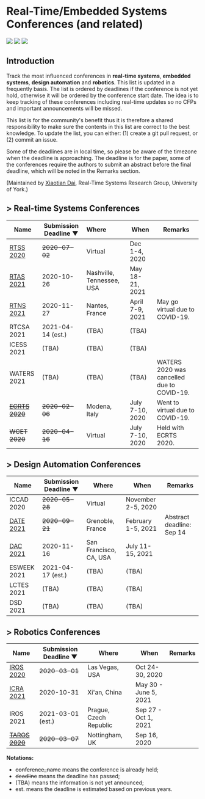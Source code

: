 # Real-Time/Embedded Systems Conferences (and related) 

![](https://badgen.net/github/stars/automaticdai/realtime-embedded-conferences)  ![](https://badgen.net/github/issues/automaticdai/realtime-embedded-conferences)  ![](https://badgen.net/github/contributors/automaticdai/realtime-embedded-conferences)

## Introduction

Track the most influenced conferences in **real-time systems**, **embedded systems**, **design automation** and **robotics**. This list is updated in a frequently basis. The list is ordered by deadlines if the conference is not yet hold, otherwise it will be ordered by the conference start date. The idea is to keep tracking of these conferences including real-time updates so no CFPs and important announcements will be missed.

This list is for the community's benefit thus it is therefore a shared responsibility to make sure the contents in this list are correct to the best knowledge. To update the list, you can either: (1) create a git pull request, or (2) commit an issue.

Some of the deadlines are in local time, so please be aware of the timezone when the deadline is approaching. The deadline is for the paper, some of the conferences require the authors to submit an abstract before the final deadline, which will be noted in the Remarks section.

(Maintained by [Xiaotian Dai](http://www.xiaotiandai.com), Real-Time Systems Research Group, University of York.)

## > Real-time Systems Conferences

| Name                                          | Submission Deadline ▼ | Where                     | When            | Remarks                                    |
| --------------------------------------------- | --------------------- | :------------------------ | --------------- | ------------------------------------------ |
| [RTSS 2020](http://2020.rtss.org/)            | ~~2020-07-02~~        | Virtual                   | Dec 1-4, 2020   |                                            |
| [RTAS 2021](http://2021.rtas.org/)            | 2020-10-26            | Nashville, Tennessee, USA | May 18-21, 2021 |                                            |
| [RTNS 2021](https://rtns2021.univ-nantes.fr/) | 2020-11-27            | Nantes, France            | April 7-9, 2021 | May go virtual due to COVID-19.            |
| RTCSA 2021                                    | 2021-04-14 (est.)     | (TBA)                     | (TBA)           |                                            |
| ICESS 2021                                    | (TBA)                 | (TBA)                     | (TBA)           |                                            |
| WATERS 2021                                   | (TBA)                 | (TBA)                     | (TBA)           | WATERS 2020 was cancelled due to COVID-19. |
| ~~[ECRTS 2020](https://www.ecrts.org/)~~      | ~~2020-02-06~~        | Modena, Italy             | July 7-10, 2020 | Went to virtual due to COVID-19.           |
| ~~WCET 2020~~                                 | ~~2020-04-16~~        | Virtual                   | July 7-10, 2020 | Held with ECRTS 2020.                      |

## > Design Automation Conferences

| Name                                               | Submission Deadline ▼ | Where                  | When               | Remarks                   |
| -------------------------------------------------- | --------------------- | ---------------------- | ------------------ | ------------------------- |
| ICCAD 2020                                         | ~~2020-05-28~~        | Virtual                | November 2-5, 2020 |                           |
| [DATE 2021](https://www.date-conference.com/)      | ~~2020-09-21~~        | Grenoble, France       | February 1-5, 2021 | Abstract deadline: Sep 14 |
| [DAC 2021](https://dac.com/call-for-contributions) | 2020-11-16            | San Francisco, CA, USA | July 11-15, 2021   |                           |
| ESWEEK 2021                                        | 2021-04-17 (est.)     | (TBA)                  | (TBA)              |                           |
| LCTES 2021                                         | (TBA)                 | (TBA)                  | (TBA)              |                           |
| DSD 2021                                           | (TBA)                 | (TBA)                  | (TBA)              |                           |

## > Robotics Conferences

| Name                                                         | Submission Deadline ▼ | Where                  | When                  | Remarks |
| ------------------------------------------------------------ | --------------------- | ---------------------- | --------------------- | ------- |
| [IROS 2020](https://www.iros2020.org/index.html)             | ~~2020-03-01~~        | Las Vegas, USA         | Oct 24-30, 2020       |         |
| [ICRA 2021](http://www.icra2021.org/)                        | 2020-10-31            | Xi'an, China           | May 30 - June 5, 2021 |         |
| IROS 2021                                                    | 2021-03-01 (est.)     | Prague, Czech Republic | Sep 27 - Oct 1, 2021  |         |
| ~~[TAROS 2020](https://www.nottingham.ac.uk/conference/fac-eng/taros/index.aspx)~~ | ~~2020-03-07~~        | Nottingham, UK         | Sep 16, 2020          |         |



**Notations:**

- ~~conference_name~~ means the conference is already held; 
- ~~deadline~~ means the deadline has passed;
- (TBA) means the information is not yet announced;
- est. means the deadline is estimated based on previous years.